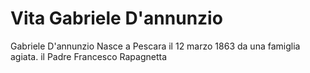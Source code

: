 # Vita Gabriele D'annunzio

Gabriele D'annunzio Nasce a Pescara il 12 marzo 1863 da una famiglia agiata.
il Padre Francesco Rapagnetta 

<!--stackedit_data:
eyJoaXN0b3J5IjpbLTE4MzMyOTc3ODYsLTIwODg3NDY2MTJdfQ
==
-->
